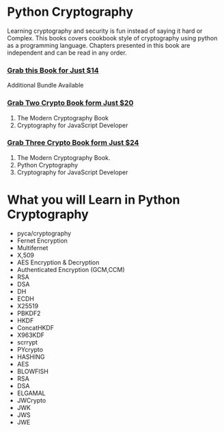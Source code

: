 # Python Cryptography

Learning cryptography and security is fun instead of saying it hard or Complex. This books covers cookbook style of cryptography using python as a programming language. Chapters presented in this book are independent and can be read in any order. 

###  [Grab this Book for Just $14](https://leanpub.com/cryptop)


Additional Bundle Available

### [Grab Two Crypto Book form Just $20 ](https://leanpub.com/b/cbundle)

1. The Modern Cryptography Book
2. Cryptography for JavaScript Developer


### [Grab Three Crypto Book form Just $24 ](https://leanpub.com/b/crypto)

1. The Modern Cryptography Book.
2. Python Cryptography
3. Cryptography for JavaScript Developer

# What you will Learn in Python Cryptography

* pyca/cryptography
* Fernet Encryption
* Multifernet
* X,509
* AES Encryption & Decryption
* Authenticated Encryption (GCM,CCM)
* RSA
* DSA
* DH
* ECDH
* X25519
* PBKDF2
* HKDF
* ConcatHKDF
* X963KDF
* scrrypt
* PYcrypto
* HASHING
* AES
* BLOWFISH
* RSA
* DSA
* ELGAMAL
* JWCrypto
* JWK
* JWS
* JWE
